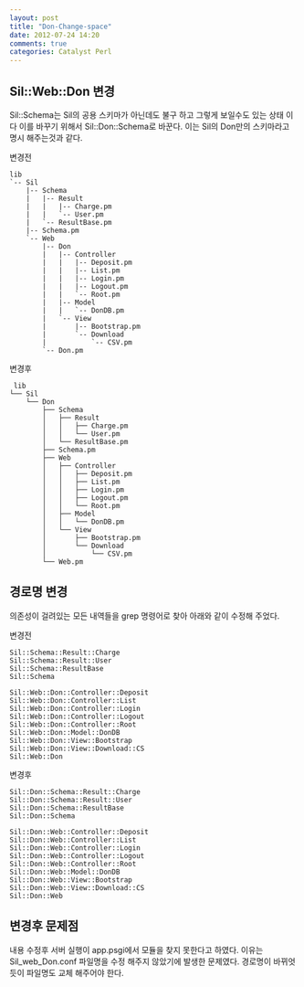 ```yaml
---
layout: post
title: "Don-Change-space"
date: 2012-07-24 14:20
comments: true
categories: Catalyst Perl
---
```


## Sil::Web::Don 변경

Sil::Schema는 Sil의 공용 스키마가 아닌데도 불구 하고 그렇게 보일수도 있는
상태 이다 이를 바꾸기 위해서
Sil::Don::Schema로 바꾼다. 이는 Sil의 Don만의 스키마라고
명시 해주는것과 같다.

변경전
```
lib
`-- Sil
    |-- Schema
    |   |-- Result
    |   |   |-- Charge.pm
    |   |   `-- User.pm
    |   `-- ResultBase.pm
    |-- Schema.pm
    `-- Web
        |-- Don
        |   |-- Controller
        |   |   |-- Deposit.pm
        |   |   |-- List.pm
        |   |   |-- Login.pm
        |   |   |-- Logout.pm
        |   |   `-- Root.pm
        |   |-- Model
        |   |   `-- DonDB.pm
        |   `-- View
        |       |-- Bootstrap.pm
        |       `-- Download
        |           `-- CSV.pm
        `-- Don.pm
```

 변경후
```
 lib
└── Sil
    └── Don
        ├── Schema
        │   ├── Result
        │   │   ├── Charge.pm
        │   │   └── User.pm
        │   └── ResultBase.pm
        ├── Schema.pm
        ├── Web
        │   ├── Controller
        │   │   ├── Deposit.pm
        │   │   ├── List.pm
        │   │   ├── Login.pm
        │   │   ├── Logout.pm
        │   │   └── Root.pm
        │   ├── Model
        │   │   └── DonDB.pm
        │   └── View
        │       ├── Bootstrap.pm
        │       └── Download
        │           └── CSV.pm
        └── Web.pm
```
 
## 경로명 변경

의존성이 걸려있는 모든 내역들을 grep 명령어로 찾아 아래와 같이 수정해 주었다.

변경전

```
Sil::Schema::Result::Charge
Sil::Schema::Result::User
Sil::Schema::ResultBase
Sil::Schema

Sil::Web::Don::Controller::Deposit
Sil::Web::Don::Controller::List
Sil::Web::Don::Controller::Login
Sil::Web::Don::Controller::Logout
Sil::Web::Don::Controller::Root
Sil::Web::Don::Model::DonDB
Sil::Web::Don::View::Bootstrap
Sil::Web::Don::View::Download::CS
Sil::Web::Don
```

변경후

``` 
Sil::Don::Schema::Result::Charge
Sil::Don::Schema::Result::User
Sil::Don::Schema::ResultBase
Sil::Don::Schema

Sil::Don::Web::Controller::Deposit
Sil::Don::Web::Controller::List
Sil::Don::Web::Controller::Login
Sil::Don::Web::Controller::Logout
Sil::Don::Web::Controller::Root
Sil::Don::Web::Model::DonDB
Sil::Don::Web::View::Bootstrap
Sil::Don::Web::View::Download::CS
Sil::Don::Web
```

## 변경후 문제점

내용 수정후 서버 실행이 app.psgi에서 모듈을 찾지 못한다고 하였다.
이유는 Sil_web_Don.conf 파일명을 수정 해주지 않았기에 발생한 문제였다.
경로명이 바뀌엇듯이 파일명도 교체 해주어야 한다.
